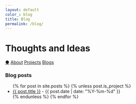 ```yaml
---
layout: default
color_: blog
title: Blog
permalink: /blog/
---
```


<r-grid class="main" columns=6 columns-s=4 columns-xs=2>

<r-cell order="-10" span=4 span-s=2>
  <h1>Thoughts and Ideas</h1>
</r-cell>

<r-cell order="-9" class="menu" span=2 span-s=2>
  <div class='focus4'>
    <a href="/">&#x25CF;</a>
    <a href="/about/">About</a>
    <a href="/project/">Projects</a>
    <a href="/blog/">Blogs</a>
  </div>
</r-cell>
</r-grid>

<!-- 在这里添加博客文章列表 -->
<!-- <r-grid columns=6 columns-s=4 columns-xs=2> -->
<r-cell span=2>
  <h3>Blog posts</h3>
  <ul>
    {% for post in site.posts %}
      {% unless post.is_project %}
        <li>
          <a href="{{ post.url | relative_url }}">{{ post.title }}</a>
          - {{ post.date | date: "%Y-%m-%d" }}
        </li>
      {% endunless %}
    {% endfor %}

  </ul>
</r-cell>
<!-- </r-grid> -->